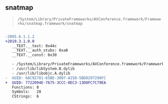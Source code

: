 ## snatmap

> `/System/Library/PrivateFrameworks/AVConference.framework/Frameworks/snatmap.framework/snatmap`

```diff

-2005.6.1.1.2
+2010.3.1.0.0
   __TEXT.__text: 0x44c
   __TEXT.__auth_stubs: 0xa0
   __TEXT.__const: 0x30

   - /System/Library/PrivateFrameworks/AVConference.framework/Frameworks/ViceroyTrace.framework/ViceroyTrace
   - /usr/lib/libSystem.B.dylib
   - /usr/lib/libobjc.A.dylib
-  UUID: 68C92781-65BE-3007-A15D-5BD8297296FC
+  UUID: 7722094E-7675-3CCC-8EC3-13D8FC7C79EA
   Functions: 8
   Symbols:   28
   CStrings:  6

```
